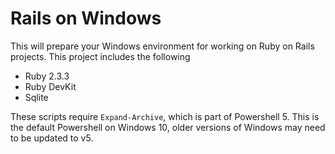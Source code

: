 # Rails on Windows #

This will prepare your Windows environment for working on Ruby on Rails projects. This project includes the following

* Ruby 2.3.3
* Ruby DevKit
* Sqlite

These scripts require `Expand-Archive`, which is part of Powershell 5. This is the default Powershell on Windows 10, older versions of Windows may need to be updated to v5.